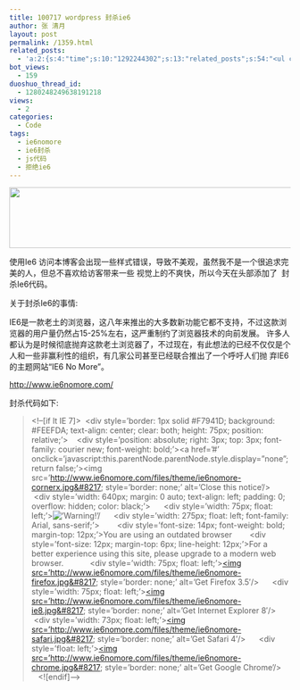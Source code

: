 ```yaml
---
title: 100717 wordpress 封杀ie6
author: 张 清月
layout: post
permalink: /1359.html
related_posts:
  - 'a:2:{s:4:"time";s:10:"1292244302";s:13:"related_posts";s:54:"<ul class="related_post"><li>No Related Post</li></ul>";}'
bot_views:
  - 159
duoshuo_thread_id:
  - 1280248249638191218
views:
  - 2
categories:
  - Code
tags:
  - ie6nomore
  - ie6封杀
  - js代码
  - 拒绝ie6
---
```

[<img class="aligncenter size-full wp-image-1360" title="ie6nomore" src="http://www.80aj.com/wp-content/uploads/2010/07/ie6nomore.jpg" alt="" width="637" height="109" />][1]

使用Ie6 访问本博客会出现一些样式错误，导致不美观，虽然我不是一个很追求完美的人，但总不喜欢给访客带来一些 视觉上的不爽快，所以今天在头部添加了  封杀Ie6代码。

关于封杀Ie6的事情:

IE6是一款老土的浏览器，这八年来推出的大多数新功能它都不支持，不过这款浏览器的用户量仍然占15-25%左右，这严重制约了浏览器技术的向前发展。 许多人都认为是时候彻底抛弃这款老土浏览器了，不过现在，有此想法的已经不仅仅是个人和一些非赢利性的组织，有几家公司甚至已经联合推出了一个呼吁人们抛 弃IE6的主题网站“IE6 No More”。

<http://www.ie6nomore.com/>

封杀代码如下:

> <!&#8211;[if lt IE 7]>  <div style=&#8217;border: 1px solid #F7941D; background: #FEEFDA; text-align: center; clear: both; height: 75px; position: relative;&#8217;>    <div style=&#8217;position: absolute; right: 3px; top: 3px; font-family: courier new; font-weight: bold;&#8217;><a href=&#8217;#&#8217; onclick=&#8217;javascript:this.parentNode.parentNode.style.display=&#8221;none&#8221;; return false;&#8217;><img src=&#8217;http://www.ie6nomore.com/files/theme/ie6nomore-cornerx.jpg&#8217; style=&#8217;border: none;&#8217; alt=&#8217;Close this notice&#8217;/></a></div>    <div style=&#8217;width: 640px; margin: 0 auto; text-align: left; padding: 0; overflow: hidden; color: black;&#8217;>      <div style=&#8217;width: 75px; float: left;&#8217;><img src=&#8217;http://www.ie6nomore.com/files/theme/ie6nomore-warning.jpg&#8217; alt=&#8217;Warning!&#8217;/></div>      <div style=&#8217;width: 275px; float: left; font-family: Arial, sans-serif;&#8217;>        <div style=&#8217;font-size: 14px; font-weight: bold; margin-top: 12px;&#8217;>You are using an outdated browser</div>        <div style=&#8217;font-size: 12px; margin-top: 6px; line-height: 12px;&#8217;>For a better experience using this site, please upgrade to a modern web browser.</div>      </div>      <div style=&#8217;width: 75px; float: left;&#8217;><a href=&#8217;http://www.firefox.com&#8217; target=&#8217;\_blank&#8217;><img src=&#8217;http://www.ie6nomore.com/files/theme/ie6nomore-firefox.jpg&#8217; style=&#8217;border: none;&#8217; alt=&#8217;Get Firefox 3.5&#8242;/></a></div>      <div style=&#8217;width: 75px; float: left;&#8217;><a href=&#8217;http://www.browserforthebetter.com/download.html&#8217; target=&#8217;\_blank&#8217;><img src=&#8217;http://www.ie6nomore.com/files/theme/ie6nomore-ie8.jpg&#8217; style=&#8217;border: none;&#8217; alt=&#8217;Get Internet Explorer 8&#8242;/></a></div>      <div style=&#8217;width: 73px; float: left;&#8217;><a href=&#8217;http://www.apple.com/safari/download/&#8217; target=&#8217;\_blank&#8217;><img src=&#8217;http://www.ie6nomore.com/files/theme/ie6nomore-safari.jpg&#8217; style=&#8217;border: none;&#8217; alt=&#8217;Get Safari 4&#8242;/></a></div>      <div style=&#8217;float: left;&#8217;><a href=&#8217;http://www.google.com/chrome&#8217; target=&#8217;\_blank&#8217;><img src=&#8217;http://www.ie6nomore.com/files/theme/ie6nomore-chrome.jpg&#8217; style=&#8217;border: none;&#8217; alt=&#8217;Get Google Chrome&#8217;/></a></div>    </div>  </div>  <![endif]&#8211;>

 [1]: http://www.80aj.com/wp-content/uploads/2010/07/ie6nomore.jpg